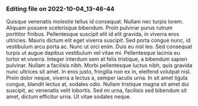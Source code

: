 

### Editing file on 2022-10-04_13-46-44

Quisque venenatis molestie tellus id consequat. Nullam nec turpis lorem. Aliquam posuere scelerisque bibendum. Proin pulvinar purus rutrum porttitor finibus. Pellentesque suscipit elit id elit gravida, in viverra eros ultricies. Mauris dictum elit eget viverra suscipit. Sed porta congue nunc, id vestibulum arcu porta ac.
Nunc ut orci enim. Duis eu nisl leo. Sed consequat turpis ut augue dapibus vestibulum vel vitae mi. Pellentesque lacinia eu tortor et viverra. Integer interdum sem at felis tristique, a bibendum sapien pulvinar. Nullam a facilisis nibh. Morbi pellentesque luctus nibh, quis gravida nunc ultrices sit amet. In eros justo, fringilla non ex in, eleifend volutpat nisl. Proin dolor neque, viverra a lectus a, semper iaculis urna. In sit amet ligula congue, blandit lectus at, sodales odio. Nullam tristique magna sit amet dui suscipit, ac venenatis velit lobortis. Sed mi urna, facilisis sed bibendum sit amet, dictum efficitur urna. Ut vitae sodales neque.


